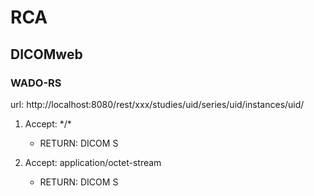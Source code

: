 # RCA
## DICOMweb
### WADO-RS
url: http://localhost:8080/rest/xxx/studies/uid/series/uid/instances/uid/

1. Accept:	\*/\*
   - RETURN: DICOM S

2. Accept: application/octet-stream
   - RETURN: DICOM S
